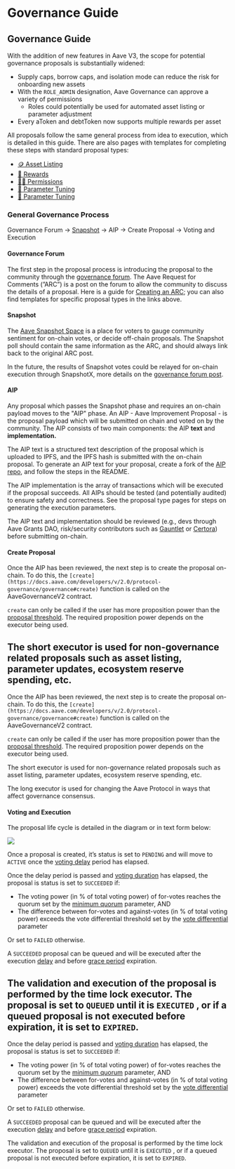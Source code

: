 # Governance Guide

## Governance Guide

With the addition of new features in Aave V3, the scope for potential governance proposals is substantially widened:

* Supply caps, borrow caps, and isolation mode can reduce the risk for onboarding new assets
* With the `ROLE_ADMIN` designation, Aave Governance can approve a variety of permissions
  * Roles could potentially be used for automated asset listing or parameter adjustment
* Every aToken and debtToken now supports multiple rewards per asset

All proposals follow the same general process from idea to execution, which is detailed in this guide. There are also pages with templates for completing these steps with standard proposal types:

* [🪙 Asset Listing](test/dummy-academy/src/docs/main/v3/guides/governance-guide/asset-listing.md)
* [🎁 Rewards](test/dummy-academy/src/docs/main/v3/guides/governance-guide/rewards.md)
* [🧑‍⚖️ Permissions](test/dummy-academy/src/docs/main/v3/guides/governance-guide/permissions.md) 
* [🔬 Parameter Tuning](test/dummy-academy/src/docs/main/v3/guides/governance-guide/parametertuning.md) 
* [🔬 Parameter Tuning](https://github.com/aave/docs-v3/blob/update/guides/governance-guide/parameterTuning.md)

### General Governance Process

Governance Forum → [Snapshot](https://snapshot.org/#/aave.eth) → AIP → Create Proposal → Voting and Execution

#### Governance Forum

The first step in the proposal process is introducing the proposal to the community through the [governance forum](https://governance.aave.com). The Aave Request for Comments (”ARC”) is a post on the forum to allow the community to discuss the details of a proposal. Here is a guide for [Creating an ARC](https://docs.aave.com/governance/arcs); you can also find templates for specific proposal types in the links above.

#### Snapshot

The [Aave Snapshot Space](https://snapshot.org/#/aave.eth) is a place for voters to gauge community sentiment for on-chain votes, or decide off-chain proposals. The Snapshot poll should contain the same information as the ARC, and should always link back to the original ARC post.

In the future, the results of Snapshot votes could be relayed for on-chain execution through SnapshotX, more details on the [governance forum post](https://governance.aave.com/t/arc-aave-governance-v3/6980/1).

#### AIP

Any proposal which passes the Snapshot phase and requires an on-chain payload moves to the "AIP" phase. An AIP - Aave Improvement Proposal - is the proposal payload which will be submitted on chain and voted on by the community. The AIP consists of two main components: the AIP **text** and **implementation.**

The AIP text is a structured text description of the proposal which is uploaded to IPFS, and the IPFS hash is submitted with the on-chain proposal. To generate an AIP text for your proposal, create a fork of the [AIP repo](https://github.com/aave/aip), and follow the steps in the README.

The AIP implementation is the array of transactions which will be executed if the proposal succeeds. All AIPs should be tested (and potentially audited) to ensure safety and correctness. See the proposal type pages for steps on generating the execution parameters.

The AIP text and implementation should be reviewed (e.g., devs through Aave Grants DAO, risk/security contributors such as [Gauntlet](https://app.aave.com/#/governance/50-QmdzYF7goMvZFzN9BiQqNh4FnqNFvqy9q4owrJFaf9FAvZ) or [Certora](https://governance.aave.com/t/continuous-formal-verification/6308)) before submitting on-chain.

#### Create Proposal

Once the AIP has been reviewed, the next step is to create the proposal on-chain. To do this, the `[create](https://docs.aave.com/developers/v/2.0/protocol-governance/governance#create)` function is called on the AaveGovernanceV2 contract.

`create` can only be called if the user has more proposition power than the [proposal threshold](https://docs.aave.com/developers/v/2.0/protocol-governance/governance#proposition\_threshold). The required proposition power depends on the executor being used.

## The short executor is used for non-governance related proposals such as asset listing, parameter updates, ecosystem reserve spending, etc.

Once the AIP has been reviewed, the next step is to create the proposal on-chain. To do this, the `[create](https://docs.aave.com/developers/v/2.0/protocol-governance/governance#create)` function is called on the AaveGovernanceV2 contract.

`create` can only be called if the user has more proposition power than the [proposal threshold](https://docs.aave.com/developers/v/2.0/protocol-governance/governance#proposition\_threshold). The required proposition power depends on the executor being used.

The short executor is used for non-governance related proposals such as asset listing, parameter updates, ecosystem reserve spending, etc.

The long executor is used for changing the Aave Protocol in ways that affect governance consensus.

#### Voting and Execution

The proposal life cycle is detailed in the diagram or in text form below:

![](<../../.gitbook/assets/Proposal Lifecycle.png>)

Once a proposal is created, it’s status is set to `PENDING` and will move to `ACTIVE` once the [voting delay](https://docs.aave.com/developers/v/2.0/protocol-governance/governance#getvotingdelay) period has elapsed.

Once the delay period is passed and [voting duration](https://docs.aave.com/developers/v/2.0/protocol-governance/governance#voting\_duration) has elapsed, the proposal is status is set to `SUCCEEDED` if:

* The voting power (in % of total voting power) of for-votes reaches the quorum set by the [minimum quorum](https://docs.aave.com/developers/v/2.0/protocol-governance/governance#minimum\_quorum) parameter, AND
* The difference between for-votes and against-votes (in % of total voting power) exceeds the vote differential threshold set by the [vote differential](https://docs.aave.com/developers/v/2.0/protocol-governance/governance#vote\_differential) parameter

Or set to `FAILED` otherwise.

A `SUCCEEDED` proposal can be queued and will be executed after the execution [delay](https://docs.aave.com/developers/v/2.0/protocol-governance/governance#getdelay) and before [grace period](https://docs.aave.com/developers/v/2.0/protocol-governance/governance#grace\_period) expiration.

## The validation and execution of the proposal is performed by the time lock executor. The proposal is set to `QUEUED` until it is `EXECUTED` , or if a queued proposal is not executed before expiration, it is set to `EXPIRED`.

Once the delay period is passed and [voting duration](https://docs.aave.com/developers/v/2.0/protocol-governance/governance#voting\_duration) has elapsed, the proposal is status is set to `SUCCEEDED` if:

* The voting power (in % of total voting power) of for-votes reaches the quorum set by the [minimum quorum](https://docs.aave.com/developers/v/2.0/protocol-governance/governance#minimum\_quorum) parameter, AND
* The difference between for-votes and against-votes (in % of total voting power) exceeds the vote differential threshold set by the [vote differential](https://docs.aave.com/developers/v/2.0/protocol-governance/governance#vote\_differential) parameter

Or set to `FAILED` otherwise.

A `SUCCEEDED` proposal can be queued and will be executed after the execution [delay](https://docs.aave.com/developers/v/2.0/protocol-governance/governance#getdelay) and before [grace period](https://docs.aave.com/developers/v/2.0/protocol-governance/governance#grace\_period) expiration.

The validation and execution of the proposal is performed by the time lock executor. The proposal is set to `QUEUED` until it is `EXECUTED` , or if a queued proposal is not executed before expiration, it is set to `EXPIRED`.

